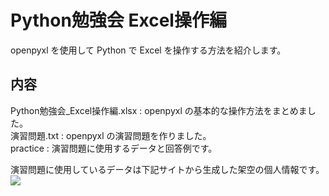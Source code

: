 # Python勉強会 Excel操作編
openpyxl を使用して Python で Excel を操作する方法を紹介します。  


## 内容
Python勉強会_Excel操作編.xlsx : openpyxl の基本的な操作方法をまとめました。  
演習問題.txt : openpyxl の演習問題を作りました。  
practice : 演習問題に使用するデータと回答例です。  


演習問題に使用しているデータは下記サイトから生成した架空の個人情報です。  
![](https://hogehoge.tk/personal/generator/)  